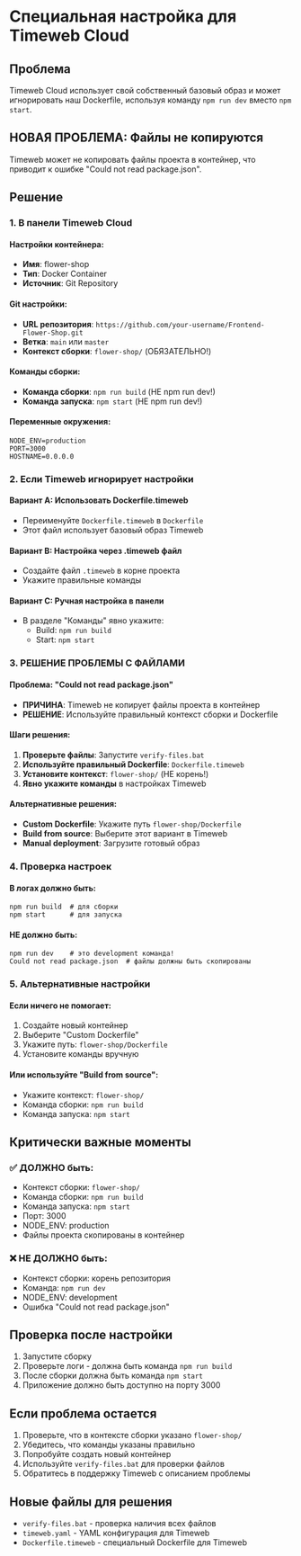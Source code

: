 # Специальная настройка для Timeweb Cloud

## Проблема
Timeweb Cloud использует свой собственный базовый образ и может игнорировать наш Dockerfile, используя команду `npm run dev` вместо `npm start`.

## НОВАЯ ПРОБЛЕМА: Файлы не копируются
Timeweb может не копировать файлы проекта в контейнер, что приводит к ошибке "Could not read package.json".

## Решение

### 1. В панели Timeweb Cloud

#### Настройки контейнера:
- **Имя**: flower-shop
- **Тип**: Docker Container
- **Источник**: Git Repository

#### Git настройки:
- **URL репозитория**: `https://github.com/your-username/Frontend-Flower-Shop.git`
- **Ветка**: `main` или `master`
- **Контекст сборки**: `flower-shop/` (ОБЯЗАТЕЛЬНО!)

#### Команды сборки:
- **Команда сборки**: `npm run build` (НЕ npm run dev!)
- **Команда запуска**: `npm start` (НЕ npm run dev!)

#### Переменные окружения:
```
NODE_ENV=production
PORT=3000
HOSTNAME=0.0.0.0
```

### 2. Если Timeweb игнорирует настройки

#### Вариант A: Использовать Dockerfile.timeweb
- Переименуйте `Dockerfile.timeweb` в `Dockerfile`
- Этот файл использует базовый образ Timeweb

#### Вариант B: Настройка через .timeweb файл
- Создайте файл `.timeweb` в корне проекта
- Укажите правильные команды

#### Вариант C: Ручная настройка в панели
- В разделе "Команды" явно укажите:
  - Build: `npm run build`
  - Start: `npm start`

### 3. РЕШЕНИЕ ПРОБЛЕМЫ С ФАЙЛАМИ

#### Проблема: "Could not read package.json"
- **ПРИЧИНА**: Timeweb не копирует файлы проекта в контейнер
- **РЕШЕНИЕ**: Используйте правильный контекст сборки и Dockerfile

#### Шаги решения:
1. **Проверьте файлы**: Запустите `verify-files.bat`
2. **Используйте правильный Dockerfile**: `Dockerfile.timeweb`
3. **Установите контекст**: `flower-shop/` (НЕ корень!)
4. **Явно укажите команды** в настройках Timeweb

#### Альтернативные решения:
- **Custom Dockerfile**: Укажите путь `flower-shop/Dockerfile`
- **Build from source**: Выберите этот вариант в Timeweb
- **Manual deployment**: Загрузите готовый образ

### 4. Проверка настроек

#### В логах должно быть:
```
npm run build  # для сборки
npm start      # для запуска
```

#### НЕ должно быть:
```
npm run dev    # это development команда!
Could not read package.json  # файлы должны быть скопированы
```

### 5. Альтернативные настройки

#### Если ничего не помогает:
1. Создайте новый контейнер
2. Выберите "Custom Dockerfile"
3. Укажите путь: `flower-shop/Dockerfile`
4. Установите команды вручную

#### Или используйте "Build from source":
- Укажите контекст: `flower-shop/`
- Команда сборки: `npm run build`
- Команда запуска: `npm start`

## Критически важные моменты

### ✅ ДОЛЖНО быть:
- Контекст сборки: `flower-shop/`
- Команда сборки: `npm run build`
- Команда запуска: `npm start`
- Порт: 3000
- NODE_ENV: production
- Файлы проекта скопированы в контейнер

### ❌ НЕ ДОЛЖНО быть:
- Контекст сборки: корень репозитория
- Команда: `npm run dev`
- NODE_ENV: development
- Ошибка "Could not read package.json"

## Проверка после настройки

1. Запустите сборку
2. Проверьте логи - должна быть команда `npm run build`
3. После сборки должна быть команда `npm start`
4. Приложение должно быть доступно на порту 3000

## Если проблема остается

1. Проверьте, что в контексте сборки указано `flower-shop/`
2. Убедитесь, что команды указаны правильно
3. Попробуйте создать новый контейнер
4. Используйте `verify-files.bat` для проверки файлов
5. Обратитесь в поддержку Timeweb с описанием проблемы

## Новые файлы для решения

- `verify-files.bat` - проверка наличия всех файлов
- `timeweb.yaml` - YAML конфигурация для Timeweb
- `Dockerfile.timeweb` - специальный Dockerfile для Timeweb
